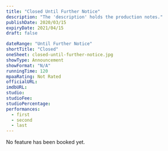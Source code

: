 ```yaml
---
title: "Closed Until Further Notice"
description: "The 'description' holds the production notes."
publishDate: 2020/03/15
expiryDate: 2021/04/15
draft: false

dateRange: "Until Further Notice"
shortTitle: "Closed"
oneSheet: closed-until-further-notice.jpg
showType: Announcement
showFormat: "N/A"
runningTime: 120
mpaaRating: Not Rated
officialURL: 
imdbURL: 
studio: 
studioFee: 
studioPercentage: 
performances:
  - first
  - second
  - last
---
```

No feature has been booked yet.
